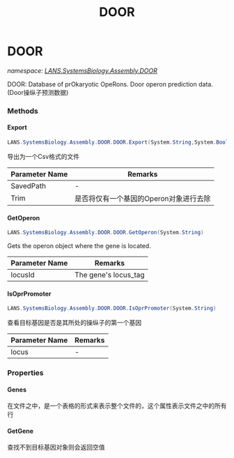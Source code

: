 ﻿---
title: DOOR
---

# DOOR
_namespace: [LANS.SystemsBiology.Assembly.DOOR](N-LANS.SystemsBiology.Assembly.DOOR.html)_

DOOR: Database of prOkaryotic OpeRons.
 Door operon prediction data.(Door操纵子预测数据)

### Methods

#### Export
```csharp
LANS.SystemsBiology.Assembly.DOOR.DOOR.Export(System.String,System.Boolean)
```
导出为一个Csv格式的文件

|Parameter Name|Remarks|
|--------------|-------|
|SavedPath|-|
|Trim|是否将仅有一个基因的Operon对象进行去除|


#### GetOperon
```csharp
LANS.SystemsBiology.Assembly.DOOR.DOOR.GetOperon(System.String)
```
Gets the operon object where the gene is located.

|Parameter Name|Remarks|
|--------------|-------|
|locusId|The gene's locus_tag|


#### IsOprPromoter
```csharp
LANS.SystemsBiology.Assembly.DOOR.DOOR.IsOprPromoter(System.String)
```
查看目标基因是否是其所处的操纵子的第一个基因

|Parameter Name|Remarks|
|--------------|-------|
|locus|-|




### Properties

#### Genes
在文件之中，是一个表格的形式来表示整个文件的，这个属性表示文件之中的所有行
#### GetGene
查找不到目标基因对象则会返回空值

